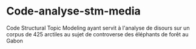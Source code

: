 # Code-analyse-stm-media
Code Structural Topic Modeling ayant servit à l'analyse de disours sur un corpus de 425 arctiles au sujet de controverse des éléphants de forêt au Gabon
